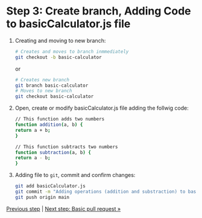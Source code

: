 # Step 3: Create branch, Adding Code to basicCalculator.js file

1. Creating and moving to new branch:

    ```bash
    # Creates and moves to branch inmmediately
    git checkout -b basic-calculator
    ```

    or

    ```bash
    # Creates new branch
    git branch basic-calculator
    # Moves to new branch
    git checkout basic-calculator
    ```

2. Open, create or modify basicCalculator.js file adding the follwig code:

    ```bash
    // This function adds two numbers
    function addition(a, b) {
    return a + b;
    }

    // This function subtracts two numbers
    function subtraction(a, b) {
    return a - b;
    }
    ```

3. Adding file to `git`, commit and confirm changes:

    ```bash
    git add basicCalculator.js
    git commit -m "Adding operations (addition and substraction) to basicCalculator.js file"
    git push origin main
    ```

[Previous step](https://github.com/gangya/mathematicsCF/blob/main/02-clone-vscode.md)  | [Next step: Basic pull request »](https://github.com/gangya/mathematicsCF/blob/main/04-basic-pull-request.md)
